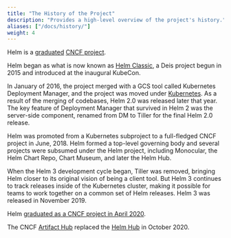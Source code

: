 ```yaml
---
title: "The History of the Project"
description: "Provides a high-level overview of the project's history."
aliases: ["/docs/history/"]
weight: 4
---
```


Helm is a [graduated](https://helm.sh/blog/celebrating-helms-cncf-graduation/)
[CNCF project](https://www.cncf.io/projects/).

Helm began as what is now known as [Helm
Classic](https://github.com/helm/helm-classic), a Deis project begun in 2015 and
introduced at the inaugural KubeCon.

In January of 2016, the project merged with a GCS tool called Kubernetes
Deployment Manager, and the project was moved under
[Kubernetes](https://kubernetes.io). As a result of the merging of codebases,
Helm 2.0 was released later that year. The key feature of Deployment Manager
that survived in Helm 2 was the server-side component, renamed from DM to Tiller
for the final Helm 2.0 release.

Helm was promoted from a Kubernetes subproject to a full-fledged CNCF project in
June, 2018. Helm formed a top-level governing body and several projects were
subsumed under the Helm project, including Monocular, the Helm Chart Repo, Chart
Museum, and later the Helm Hub.

When the Helm 3 development cycle began, Tiller was removed, bringing Helm
closer to its original vision of being a client tool. But Helm 3 continues to
track releases inside of the Kubernetes cluster, making it possible for teams to
work together on a common set of Helm releases. Helm 3 was released in November 2019.

Helm [graduated as a CNCF project in April 2020](https://www.cncf.io/announcement/2020/04/30/cloud-native-computing-foundation-announces-helm-graduation/).

The CNCF [Artifact Hub](https://artifacthub.io) replaced the [Helm Hub](https://hub.helm.sh)
in October 2020.

